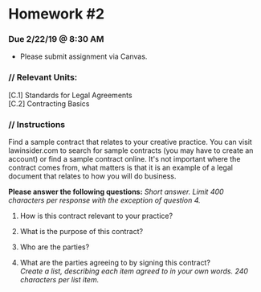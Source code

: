 # Homework #2

### Due 2/22/19 @ 8:30 AM
* Please submit assignment via Canvas.

### // Relevant Units:

[C.1]	Standards for Legal Agreements  
[C.2]	Contracting Basics

### // Instructions
Find a sample contract that relates to your creative practice. You can visit lawinsider.com to search for sample contracts (you may have to create an account) or find a sample contract online. It's not important where the contract comes from, what matters is that it is an example of a legal document that relates to how you will do business. 

**Please answer the following questions:**
*Short answer. Limit 400 characters per response with the exception of question 4.*

1. How is this contract relevant to your practice?

2. What is the purpose of this contract?

3. Who are the parties?

4. What are the parties agreeing to by signing this contract?   
	*Create a list, describing each item agreed to in your own words. 240 characters per list item.*